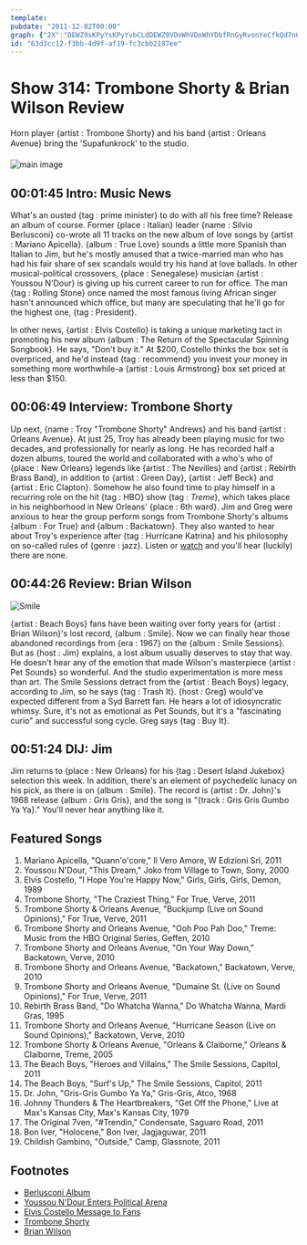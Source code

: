 ```yaml
---
template: 
pubdate: "2011-12-02T00:00"
graph: {"2X":"DEWZ9sKPyYsKPyYvbCLdDEWZ9VDoWhVDoWhYDbfRnGyRvonYeCfkQd7nGyRv1TbxeVnasGVnasGehDss1TbxePLPV7","BD":"9UPVeusOBt8u8f49UPVe9UPVenJ3bI9UPVejVH9KjVH9KusOBt8u8f4jVH9K","222":"XtADYe3iyTBbv0Ge3iyTBC22CBbv0G97qipBC22CBC22CBQsAMBQsAMX6cfd97qipBHm1G","2DO":"9UPVeNKaKRn9i2kqYVo9NKaKRn9i2kNKaKRvFuq0n9i2kvFuq0"}
id: "63d3cc12-f3bb-4d9f-af19-fc3cbb2187ee"
---
```






# Show 314: Trombone Shorty & Brian Wilson Review

Horn player {artist : Trombone Shorty} and his band {artist : Orleans Avenue} bring the 'Supafunkrock' to the studio.

![main image](https://static.soundopinions.org/images/2011/tromboneshorty.jpg)



## 00:01:45 Intro: Music News

What's an ousted {tag : prime minister} to do with all his free time? Release an album of course. Former {place : Italian} leader {name : Silvio Berlusconi} co-wrote all 11 tracks on the new album of love songs by {artist : Mariano Apicella}. {album : True Love} sounds a little more Spanish than Italian to Jim, but he's mostly amused that a twice-married man who has had his fair share of sex scandals would try his hand at love ballads. In other musical-political crossovers, {place : Senegalese} musician {artist : Youssou N'Dour} is giving up his current career to run for office. The man {tag : Rolling Stone} once named the most famous living African singer hasn't announced which office, but many are speculating that he'll go for the highest one, {tag : President}.

In other news, {artist : Elvis Costello} is taking a unique marketing tact in promoting his new album {album : The Return of the Spectacular Spinning Songbook}. He says, "Don't buy it." At $200, Costello thinks the box set is overpriced, and he'd instead {tag : recommend} you invest your money in something more worthwhile-a {artist : Louis Armstrong} box set priced at less than $150.



## 00:06:49 Interview: Trombone Shorty

Up next, {name : Troy "Trombone Shorty" Andrews} and his band {artist : Orleans Avenue}. At just 25, Troy has already been playing music for two decades, and professionally for nearly as long. He has recorded half a dozen albums, toured the world and collaborated with a who's who of {place : New Orleans} legends like {artist : The Nevilles} and {artist : Rebirth Brass Band}, in addition to {artist : Green Day}, {artist : Jeff Beck} and {artist : Eric Clapton}. Somehow he also found time to play himself in a recurring role on the hit {tag : HBO} show {tag : *Treme*}, which takes place in his neighborhood in New Orleans' {place : 6th ward}. Jim and Greg were anxious to hear the group perform songs from Trombone Shorty's albums {album : For True} and {album : Backatown}. They also wanted to hear about Troy's experience after {tag : Hurricane Katrina} and his philosophy on so-called rules of {genre : jazz}. Listen or [watch](https://vimeo.com/groups/207888) and you'll hear (luckily) there are none.



## 00:44:26 Review: Brian Wilson

![Smile](https://static.soundopinions.org/assets/314/2220.jpg)

{artist : Beach Boys} fans have been waiting over forty years for {artist : Brian Wilson}'s lost record, {album : Smile}. Now we can finally hear those abandoned recordings from {era : 1967} on the {album : Smile Sessions}. But as {host : Jim} explains, a lost album usually deserves to stay that way. He doesn't hear any of the emotion that made Wilson's masterpiece {artist : Pet Sounds} so wonderful. And the studio experimentation is more mess than art. The Smile Sessions detract from the {artist : Beach Boys} legacy, according to Jim, so he says {tag : Trash It}. {host : Greg} would've expected different from a Syd Barrett fan. He hears a lot of idiosyncratic whimsy. Sure, it's not as emotional as Pet Sounds, but it's a "fascinating curio" and successful song cycle. Greg says {tag : Buy It}.



## 00:51:24 DIJ: Jim

Jim returns to {place : New Orleans} for his {tag : Desert Island Jukebox} selection this week. In addition, there's an element of psychedelic lunacy on his pick, as there is on {album : Smile}. The record is {artist : Dr. John}'s 1968 release {album : Gris Gris}, and the song is "{track : Gris Gris Gumbo Ya Ya}." You'll never hear anything like it.



## Featured Songs

1. Mariano Apicella, "Quann'o'core," Il Vero Amore, W Edizioni Srl, 2011
2. Youssou N'Dour, "This Dream," Joko from Village to Town, Sony, 2000
3. Elvis Costello, "I Hope You're Happy Now," Girls, Girls, Girls, Demon, 1989
4. Trombone Shorty, "The Craziest Thing," For True, Verve, 2011
5. Trombone Shorty & Orleans Avenue, "Buckjump (Live on Sound Opinions)," For True, Verve, 2011
6. Trombone Shorty and Orleans Avenue, "Ooh Poo Pah Doo," Treme: Music from the HBO Original Series, Geffen, 2010
7. Trombone Shorty and Orleans Avenue, "On Your Way Down," Backatown, Verve, 2010
8. Trombone Shorty and Orleans Avenue, "Backatown," Backatown, Verve, 2010
9. Trombone Shorty and Orleans Avenue, "Dumaine St. (Live on Sound Opinions)," For True, Verve, 2011
10. Rebirth Brass Band, "Do Whatcha Wanna," Do Whatcha Wanna, Mardi Gras, 1995
11. Trombone Shorty and Orleans Avenue, "Hurricane Season (Live on Sound Opinions)," Backatown, Verve, 2010
12. Trombone Shorty & Orleans Avenue, "Orleans & Claiborne," Orleans & Claiborne, Treme, 2005
13. The Beach Boys, "Heroes and Villains," The Smile Sessions, Capitol, 2011
14. The Beach Boys, "Surf's Up," The Smile Sessions, Capitol, 2011
15. Dr. John, "Gris-Gris Gumbo Ya Ya," Gris-Gris, Atco, 1968
16. Johnny Thunders & The Heartbreakers, "Get Off the Phone," Live at Max's Kansas City, Max's Kansas City, 1979
17. The Original 7ven, "#Trendin," Condensate, Saguaro Road, 2011
18. Bon Iver, "Holocene," Bon Iver, Jagjaguwar, 2011
19. Childish Gambino, "Outside," Camp, Glassnote, 2011



## Footnotes

- [Berlusconi Album](http://www.theguardian.com/world/2011/nov/22/silvio-berlusconi-love-songs-cd)
- [Youssou N'Dour Enters Political Arena](http://www.telegraph.co.uk/culture/music/music-news/8920756/Youssou-NDour-gives-up-music-for-politics.html)
- [Elvis Costello Message to Fans](http://www.billboard.com/articles/news/464926/elvis-costello-tells-fans-to-steal-pricey-box-set)
- [Trombone Shorty](http://www.tromboneshorty.com/#!all)
- [Brian Wilson](http://www.brianwilson.com/)
